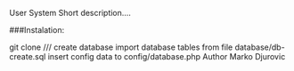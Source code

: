 User System
Short description....

###Instalation:

git clone ///
create database
import database tables from file database/db-create.sql
insert config data to config/database.php
Author
Marko Djurovic
